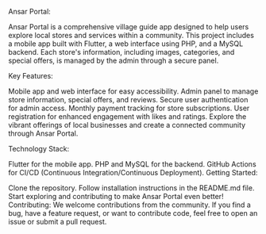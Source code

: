 Ansar Portal:

Ansar Portal is a comprehensive village guide app designed to help users explore local stores and services within a community. This project includes a mobile app built with Flutter, a web interface using PHP, and a MySQL backend. Each store's information, including images, categories, and special offers, is managed by the admin through a secure panel.

Key Features:

Mobile app and web interface for easy accessibility. Admin panel to manage store information, special offers, and reviews. Secure user authentication for admin access. Monthly payment tracking for store subscriptions. User registration for enhanced engagement with likes and ratings. Explore the vibrant offerings of local businesses and create a connected community through Ansar Portal.

Technology Stack:

Flutter for the mobile app. PHP and MySQL for the backend. GitHub Actions for CI/CD (Continuous Integration/Continuous Deployment). Getting Started:

Clone the repository. Follow installation instructions in the README.md file. Start exploring and contributing to make Ansar Portal even better! Contributing: We welcome contributions from the community. If you find a bug, have a feature request, or want to contribute code, feel free to open an issue or submit a pull request.
